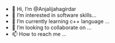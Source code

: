 - 👋 Hi, I’m @Anjalijahagirdar
- 👀 I’m interested in software skills...
- 🌱 I’m currently learning c++ language  ...
- 💞️ I’m looking to collaborate on ...
- 📫 How to reach me ...

<!---
Anjalijahagirdar/Anjalijahagirdar is a ✨ special ✨ repository because its `README.md` (this file) appears on your GitHub profile.
You can click the Preview link to take a look at your changes.
--->

